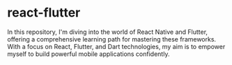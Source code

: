 # react-flutter
In this repository, I'm diving into the world of React Native and Flutter, offering a comprehensive learning path for mastering these frameworks. With a focus on React, Flutter, and Dart technologies, my aim is to empower myself to build powerful mobile applications confidently.
